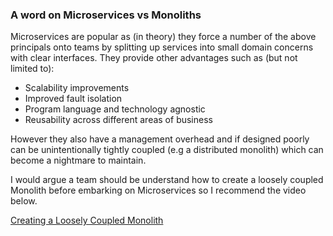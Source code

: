 ### A word on Microservices vs Monoliths

Microservices are popular as (in theory) they force a number of the above principals onto teams by splitting up services into small domain concerns with clear interfaces. They provide other advantages such as (but not limited to):

-   Scalability improvements
-   Improved fault isolation
-   Program language and technology agnostic
-   Reusability across different areas of business

However they also have a management overhead and if designed poorly can be unintentionally tightly coupled (e.g a distributed monolith) which can become a nightmare to maintain.

I would argue a team should be understand how to create a loosely coupled Monolith before embarking on Microservices so I recommend the video below.

[Creating a Loosely Coupled Monolith](https://www.youtube.com/watch?v=48C-RsEu0BQ)
